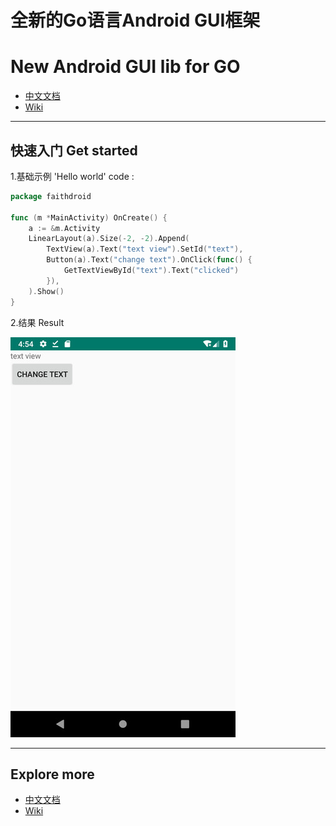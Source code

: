 # 全新的Go语言Android GUI框架
# New Android GUI lib for GO 

- [中文文档](https://github.com/gofaith/faithdroid/wiki/%E7%9B%AE%E5%BD%95)
- [Wiki](https://github.com/gofaith/faithdroid/wiki)

---
## 快速入门 Get started

1.基础示例 'Hello world' code :

```Go
package faithdroid

func (m *MainActivity) OnCreate() {
	a := &m.Activity
	LinearLayout(a).Size(-2, -2).Append(
		TextView(a).Text("text view").SetId("text"),
		Button(a).Text("change text").OnClick(func() {
			GetTextViewById("text").Text("clicked")
		}),
	).Show()
}
```
2.结果 Result

![hello](https://github.com/gofaith/faithdroid/blob/master/res/hello.jpeg?raw=true)

---

## Explore more

- [中文文档](https://github.com/gofaith/faithdroid/wiki/%E7%9B%AE%E5%BD%95)
- [Wiki](https://github.com/gofaith/faithdroid/wiki)
